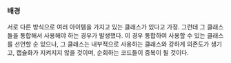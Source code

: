 ### 배경
서로 다른 방식으로 여러 아이템을 가지고 있는 클래스가 있다고 가정. 그런데 그 클래스들을 통합해서 사용해야 하는 경우가 발생했다. 이 경우 통합하여 사용할 수 있는 클래스를 선언할 순 있으나, 그 클래스는 내부적으로 사용하는 클래스와 강하게 의존도가 생기고, 캡슐화가 지켜지지 않을 것이며, 순회하는 코드들이 중복이 될 것이다.
